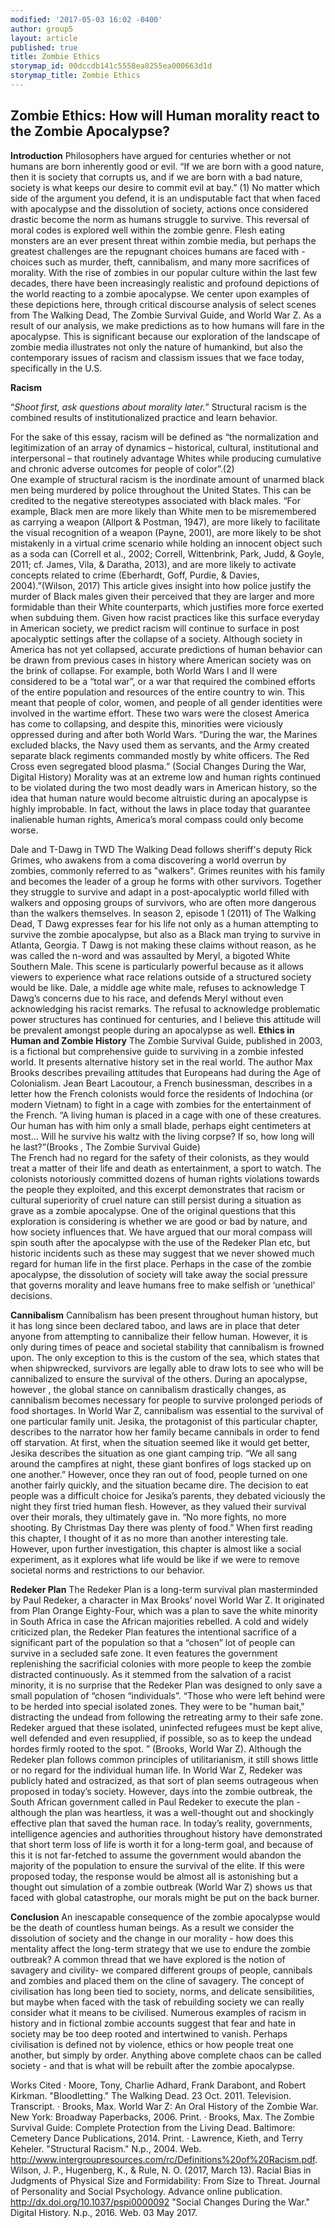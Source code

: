 ```yaml
---
modified: '2017-05-03 16:02 -0400'
author: group5
layout: article
published: true
title: Zombie Ethics
storymap_id: 00dccdb141c5558ea8255ea000663d1d
storymap_title: Zombie Ethics
---
```

## Zombie Ethics: How will Human morality react to the Zombie Apocalypse?
 
**Introduction** 
Philosophers have argued for centuries whether or not humans are born inherently good or evil. “If we are born with a good nature, then it is society that corrupts us, and if we are born with a bad nature, society is what keeps our desire to commit evil at bay.” (1) No matter which side of the argument you defend, it is an undisputable fact that when faced with apocalypse and the dissolution of society, actions once considered drastic become the norm as humans struggle to survive. This reversal of moral codes is explored well within the zombie genre. Flesh eating monsters are an ever present threat within zombie media, but perhaps the greatest challenges are the repugnant choices humans are faced with - choices such as  murder, theft, cannibalism, and many more sacrifices of morality. With the rise of zombies in our popular culture within the last few decades, there have been increasingly realistic and profound depictions of the world reacting to a zombie apocalypse. We center upon examples of these depictions here, through critical discourse analysis of select scenes from The Walking Dead, The Zombie Survival Guide, and World War Z. As a result of our analysis, we make predictions as to how humans will fare in the apocalypse. This is significant because our exploration of the landscape of zombie media  illustrates not only the nature of humankind, but also the contemporary issues of racism and classism  issues that we face today, specifically in the U.S.
 
**Racism**

“_Shoot first, ask questions about morality  later._”
Structural racism is the combined results of institutionalized practice and learn behavior. 

For the sake of this essay, racism will be defined as “the normalization and legitimization of an array of dynamics – historical, cultural, institutional and interpersonal – that routinely advantage Whites while producing cumulative and chronic adverse outcomes for people of color”.(2)  
One example of structural racism is the inordinate amount of unarmed black men being murdered by police throughout the United States. This can be credited to the negative stereotypes associated with black males. 
“For example, Black men are more likely than White men to be misremembered as carrying a weapon (Allport & Postman, 1947), are more likely to facilitate the visual recognition of a weapon (Payne, 2001), are more likely to be shot mistakenly in a virtual crime scenario while holding an innocent object such as a soda can (Correll et al., 2002; Correll, Wittenbrink, Park, Judd, & Goyle, 2011; cf. James, Vila, & Daratha, 2013), and are more likely to activate concepts related to crime (Eberhardt, Goff, Purdie, & Davies, 2004).”(Wilson, 2017)
This article gives insight into how police justify the murder of Black males given their perceived that they are larger and more formidable than their White counterparts, which justifies more force exerted when subduing them. Given how racist practices like this surface everyday in American society, we predict racism will continue to surface in post apocalyptic settings after the collapse of a society. Although society in America has not yet collapsed, accurate predictions of human behavior can be drawn from previous cases in history where American society was on the brink of collapse. For example, both World Wars I and II were considered to be a “total war”, or a war that required the combined efforts of the entire population and resources of the entire country to win. This meant that people of color, women, and people of all gender identities were involved in the wartime effort. These two wars were the closest America has come to collapsing, and despite this, minorities were viciously oppressed during and after both World Wars.
 “During the war, the Marines excluded blacks, the Navy used them as servants, and the Army created separate black regiments commanded mostly by white officers. The Red Cross even segregated blood plasma.” (Social Changes During the War, Digital History)
Morality was at an extreme low and human rights continued to be violated  during the two most deadly wars in American history, so the idea that human nature would become altruistic  during an apocalypse is highly improbable.  In fact, without the laws in place today that guarantee inalienable human rights, America’s moral compass could only become worse. 

Dale and T-Dawg in TWD
 The Walking Dead follows sheriff's deputy Rick Grimes, who awakens from a coma discovering a world overrun by zombies, commonly referred to as "walkers". Grimes reunites with his family and becomes the leader of a group he forms with other survivors. Together they struggle to survive and adapt in a post-apocalyptic world filled with walkers and opposing groups of survivors, who are often more dangerous than the walkers themselves.
In season 2, episode 1 (2011) of The Walking Dead, T Dawg expresses fear for his life not only as a human attempting to survive the zombie apocalypse, but also as a Black man trying to survive in Atlanta, Georgia. T Dawg is not making these claims without reason, as he was called the n-word and was assaulted by Meryl, a bigoted White Southern Male. This scene is particularly powerful because as it allows viewers to experience what race relations outside of a structured society would be like. Dale, a middle age white male, refuses to acknowledge T Dawg’s concerns due to his race, and defends Meryl without even acknowledging his racist remarks. The refusal to acknowledge problematic power structures has continued for centuries, and I believe this attitude will be prevalent amongst people during an apocalypse as well.
**Ethics in Human and Zombie History**
        	The Zombie Survival Guide, published in 2003, is a fictional but comprehensive guide to surviving in a zombie infested world. It presents alternative history set in the real world. The author Max Brooks describes prevailing attitudes that Europeans had during the Age of Colonialism. Jean Beart Lacoutour, a French businessman, describes in a letter how the French colonists would force the residents of Indochina (or modern Vietnam) to fight in a cage with zombies for the entertainment of the French. 
“A living human is placed in a cage with one of these creatures. Our human has with him only a small blade, perhaps eight centimeters at most… Will he survive his waltz with the living corpse? If so, how long will he last?”(Brooks , The Zombie Survival Guide)  
The French had no regard for the safety of their colonists, as they would treat a matter of their life and death as entertainment, a sport to watch. The colonists notoriously committed dozens of human rights violations towards the people they exploited, and this excerpt demonstrates that racism or cultural superiority of cruel nature can still persist during a situation as grave as a zombie apocalypse. One of the original questions that this exploration is considering is whether we are good or bad by nature, and how society influences that. We have argued that our moral compass will spin south after the apocalypse with the use of the Redeker Plan etc, but historic incidents such as these may suggest that we never showed much regard for human life in the first place. Perhaps in the case of the zombie apocalypse, the dissolution of society will take away the social pressure that governs morality and leave humans free to make selfish or ‘unethical’ decisions. 
 
**Cannibalism**
Cannibalism has been present throughout human history, but it has long since been declared taboo, and laws are in place that deter anyone from attempting to cannibalize their fellow human. However, it is only during times of peace and societal stability that cannibalism is frowned upon. The only exception to this is the custom of the sea, which states that when shipwrecked, survivors are legally able to draw lots to see who will be cannibalized to ensure the survival of the others. During an apocalypse, however ,  the global stance on cannibalism drastically changes, as  cannibalism becomes necessary for people to survive prolonged periods of food shortages. In World War Z, cannibalism was essential to the survival of one particular family unit.  Jesika, the protagonist of this particular chapter, describes to the narrator how her family became cannibals in order to fend off starvation. At first, when the situation seemed like it would get better, Jesika describes the situation as one giant camping trip. “We all sang around the campfires at night, these giant bonfires of logs stacked up on one another.”  However, once they ran out of food, people turned on one another fairly quickly, and the situation became dire.  The decision to eat people was a difficult choice for Jesika’s parents, they debated viciously the night they first tried human flesh. However, as they valued their survival over their morals, they ultimately gave in. “No more fights, no more shooting. By Christmas Day there was plenty of food.” When first reading this chapter, I thought of it as no more than another interesting tale. However, upon further investigation, this chapter is almost like a social experiment, as it explores what life would be like if we were to remove societal norms and restrictions to our behavior.

**Redeker Plan**
The Redeker Plan is a long-term survival plan masterminded by Paul Redeker, a character in Max Brooks’ novel World War Z. It originated from Plan Orange Eighty-Four, which was a plan to save the white minority in South Africa in case the African majorities rebelled. A cold and widely criticized plan, the Redeker Plan features the intentional sacrifice of a significant part of the population so that a “chosen” lot of people can survive in a secluded safe zone. It even features the government replenishing the sacrificial colonies with more people to keep the zombie distracted continuously. As it stemmed from the salvation of a racist minority, it is no surprise that the Redeker Plan was designed to only save a small population of “chosen “individuals”. 
“Those who were left behind were to be herded into special isolated zones. They were to be "human bait," distracting the undead from following the retreating army to their safe zone. Redeker argued that these isolated, uninfected refugees must be kept alive, well defended and even resupplied, if possible, so as to keep the undead hordes firmly rooted to the spot. ” (Brooks, World War Z). 
Although the Redeker plan follows common principles of utilitarianism, it still shows little or no regard for the individual human life. In World War Z, Redeker was publicly hated and ostracized, as that sort of plan seems outrageous when proposed in today’s society. However, days into the zombie outbreak, the South African government called in Paul Redeker to execute the plan - although the plan was heartless, it was a well-thought out and shockingly effective plan that saved the human race. In today’s reality, governments, intelligence agencies and authorities throughout history have demonstrated that short term loss of life is worth it for a long-term goal, and because of this it is not far-fetched to assume the government would abandon the majority of the population to ensure the survival of the elite.  If this were proposed today, the response would be almost all  is astonishing but a thought out simulation of a zombie outbreak (World War Z) shows us that faced with global catastrophe, our morals might be put on the back burner.

**Conclusion**
An inescapable consequence of the zombie apocalypse would be the death of countless human beings. As a result we consider the dissolution of society and the change in our morality - how does this mentality affect the long-term strategy that we use to endure the zombie outbreak? A common thread that we have explored is the notion of savagery and civility- we compared different groups of people, cannibals and zombies and placed them on the cline of savagery. The concept of civilisation has long been tied to society, norms, and delicate sensibilities, but maybe when faced with the task of rebuilding society we can really consider what it means to be civilised. 
Numerous examples of racism in history and in fictional zombie accounts suggest that fear and hate in society may be too deep rooted and intertwined to vanish. Perhaps civilisation is defined not by violence, ethics or how people treat one another, but simply by order. Anything above complete chaos can be called society - and that is what will be rebuilt after the zombie apocalypse. 
 

 
 
 
 
 
 
 
 
 
 
 
 
 






Works Cited
·   	Moore, Tony, Charlie Adhard, Frank Darabont, and Robert Kirkman. "Bloodletting." The Walking Dead. 23 Oct. 2011. Television. Transcript.
·   	Brooks, Max. World War Z: An Oral History of the Zombie War. New York: Broadway Paperbacks, 2006. Print.
·   	Brooks, Max. The Zombie Survival Guide: Complete Protection from the Living Dead. Baltimore: Cemetery Dance Publications, 2014. Print.
·   	Lawrence, Kieth, and Terry Keheler. "Structural Racism." N.p., 2004. Web. <http://www.intergroupresources.com/rc/Definitions%20of%20Racism.pdf>.
Wilson, J. P., Hugenberg, K., & Rule, N. O. (2017, March 13). Racial Bias in Judgments of Physical Size and Formidability: From Size to Threat. Journal of Personality and Social Psychology. Advance online publication. http://dx.doi.org/10.1037/pspi0000092
"Social Changes During the War." Digital History. N.p., 2016. Web. 03 May 2017.
